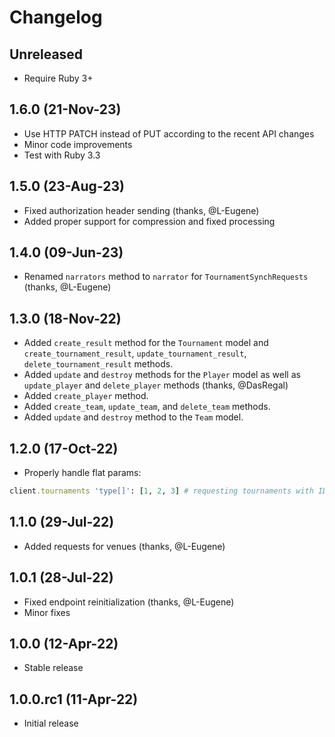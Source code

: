 # Changelog

## Unreleased

* Require Ruby 3+

## 1.6.0 (21-Nov-23)

* Use HTTP PATCH instead of PUT according to the recent API changes
* Minor code improvements
* Test with Ruby 3.3

## 1.5.0 (23-Aug-23)

* Fixed authorization header sending (thanks, @L-Eugene)
* Added proper support for compression and fixed processing

## 1.4.0 (09-Jun-23)

* Renamed `narrators` method to `narrator` for `TournamentSynchRequests` (thanks, @L-Eugene)

## 1.3.0 (18-Nov-22)

* Added `create_result` method for the `Tournament` model and `create_tournament_result`, `update_tournament_result`, `delete_tournament_result` methods.
* Added `update` and `destroy` methods for the `Player` model as well as `update_player` and `delete_player` methods (thanks, @DasRegal)
* Added `create_player` method.
* Added `create_team`, `update_team`, and `delete_team` methods.
* Added `update` and `destroy` method to the `Team` model.

## 1.2.0 (17-Oct-22)

* Properly handle flat params:

```ruby
client.tournaments 'type[]': [1, 2, 3] # requesting tournaments with IDs 1, 2, or 3
```

## 1.1.0 (29-Jul-22)

* Added requests for venues (thanks, @L-Eugene)

## 1.0.1 (28-Jul-22)

* Fixed endpoint reinitialization (thanks, @L-Eugene)
* Minor fixes

## 1.0.0 (12-Apr-22)

* Stable release

## 1.0.0.rc1 (11-Apr-22)

* Initial release